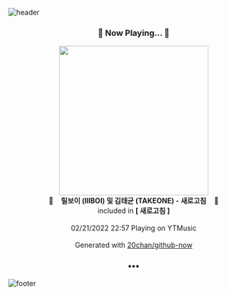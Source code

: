 ![header](https://capsule-render.vercel.app/api?type=wave&height=170&section=header&text=Hi.%20I'm%20SHIFT&fontColor=090707&fontAlignX=45&fontAlignY=65&fontSize=100)

<h3 align="center">🎵 Now Playing... 🎵</h3>
<p align="center">
  <a href="https://music.youtube.com/watch?v=vJ01PGsdPk4">
    <img width="300" src="https://lh3.googleusercontent.com/YTYMkzOO095oM55EXofq-rt41dplr2rC7-d8B6Oe6nr-OSUaz4RQe_Xof0bvz6rMJ8EM19050KINQPHkZw">
  </a>
  <br>
  🎵&nbsp&nbsp&nbsp <b>릴보이 (lIlBOI) 및 김태균 (TAKEONE) - 새로고침</b> &nbsp&nbsp&nbsp🎵
  <br>
  included in <b>[ 새로고침 ]</b>
  
  <br />
  <br />
  02/21/2022 22:57 Playing on YTMusic
  <br />
  <br />
  Generated with <a href="https://github.com/20chan/github-now">20chan/github-now</a>
</p>

<h3 align="center">•••</h3>

![footer](https://capsule-render.vercel.app/api?type=wave&height=150&section=footer)
